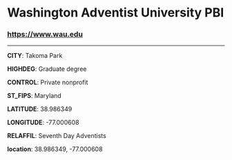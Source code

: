 # Washington Adventist University PBI
### https://www.wau.edu
---
**CITY**: Takoma Park

**HIGHDEG**: Graduate degree

**CONTROL**: Private nonprofit

**ST_FIPS**: Maryland

**LATITUDE**: 38.986349

**LONGITUDE**: -77.000608

**RELAFFIL**: Seventh Day Adventists

**location**: 38.986349, -77.000608